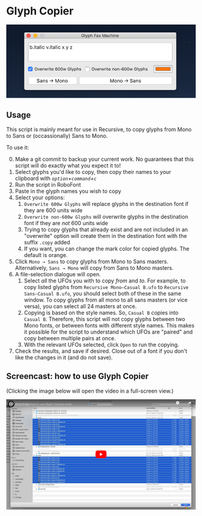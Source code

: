# Glyph Copier

![](assets/2019-11-21-13-10-07.png)

## Usage

This script is mainly meant for use in Recursive, to copy glyphs from Mono to Sans or (occassionally) Sans to Mono.

To use it:

0. Make a git commit to backup your current work. No guarantees that this script will do exactly what you expect it to!
1. Select glyphs you'd like to copy, then copy their names to your clipboard with *`option`+`command`+`c`*
2. Run the script in RoboFont
3. Paste in the glyph names you wish to copy
4. Select your options: 
   1. `Overwrite 600w Glyphs` will replace glyphs in the destination font if they are 600 units wide
   2. `Overwrite non-600w Glyphs` will overwrite glyphs in the destination font if they are *not* 600 units wide
   3. Trying to copy glyphs that already exist and are not included in an "overwrite" option will create them in the destination font with the suffix `.copy` added
   4. If you want, you can change the mark color for copied glyphs. The default is orange.
5. Click `Mono → Sans` to copy glyphs from Mono to Sans masters. Alternatively, `Sans → Mono` will copy from Sans to Mono masters. 
6. A file-selection dialogue will open. 
   1. Select *all* the UFOs you with to copy *from* and *to*. For example, to copy listed glyphs from `Recursive Mono–Casual B.ufo` to `Recursive Sans–Casual B.ufo`, you should select both of these in the same window. To copy glyphs from all mono to all sans masters (or vice versa), you can select all 24 masters at once.
   2. Copying is based on the style names. So, `Casual B` copies into `Casual B`. Therefore, this script will not copy glyphs between two Mono fonts, or between fonts with different style names. This makes it possible for the script to understand which UFOs are "paired" and copy between multiple pairs at once.
   3. With the relevant UFOs selected, click `Open` to run the copying.
7. Check the results, and save if desired. Close out of a font if you don't like the changes in it (and do not save).

## Screencast: how to use Glyph Copier

(Clicking the image below will open the video in a full-screen view.)

<a href="https://www.youtube.com/embed/y70jO-oXQfU">

![](assets/2019-11-21-15-17-10.png)

</a>